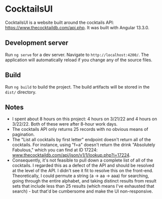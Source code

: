 # CocktailsUI
CocktailsUI is a website built around the cocktails API: https://www.thecocktaildb.com/api.php. It was built with Angular 13.3.0.

## Development server
Run `ng serve` for a dev server. Navigate to `http://localhost:4200/`. The application will automatically reload if you change any of the source files.

## Build
Run `ng build` to build the project. The build artifacts will be stored in the `dist/` directory.

## Notes
- I spent about 8 hours on this project: 4 hours on 3/21/22 and 4 hours on 3/22/22. Both of these were after 8-hour work days.
- The cocktails API only returns 25 records with no obvious means of pagination.
- The "List all cocktails by first letter" endpoint doesn't return all of the cocktails. For instance, using "f=a" doesn't return the drink "Absolutely Fabulous," which you can find at ID 17224: www.thecocktaildb.com/api/json/v1/1/lookup.php?i=17224. 
- Consequently, it's not feasible to pull down a complete list of all of the cocktails. I regarded this as a defect of the API and should be resolved at the level of the API. I didn't see it fit to resolve this on the front-end. Theoretically, I could permute a string (a -> aa -> aaa) for searching, going through the entire alphabet, and taking distinct results from result sets that include less than 25 results (which means I've exhausted that search) - but that'd be cumbersome and make the UI non-responsive.